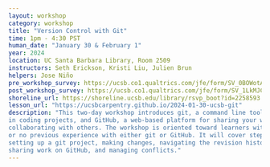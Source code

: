 ```yaml
---
layout: workshop
category: workshop
title: "Version Control with Git"
time: 1pm - 4:30 PST
human_date: "January 30 & February 1"
year: 2024
location: UC Santa Barbara Library, Room 2509
instructors: Seth Erickson, Kristi Liu, Julien Brun
helpers: Jose Niño
pre_workshop_survey: https://ucsb.co1.qualtrics.com/jfe/form/SV_0BOWotATY0miCLc"
post_workshop_survey: https://ucsb.co1.qualtrics.com/jfe/form/SV_1LkMJCiP4hnb6bs
shoreline_url: https://shoreline.ucsb.edu/library/rsvp_boot?id=2258593
lesson_url: "https://ucsbcarpentry.github.io/2024-01-30-ucsb-git"
description: "This two-day workshop introduces git, a command line tool for managing revisions
in coding projects, and GitHub, a web-based platform for sharing your work and
collaborating with others. The workshop is oriented toward learners with little
or no previous experience with either git or GitHub. It will cover steps for
setting up a git project, making changes, navigating the revision history,
sharing work on GitHub, and managing conflicts."
---
```

